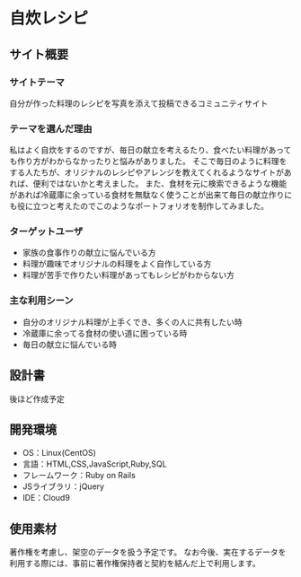 # 自炊レシピ

## サイト概要
### サイトテーマ
自分が作った料理のレシピを写真を添えて投稿できるコミュニティサイト
​
### テーマを選んだ理由
私はよく自炊をするのですが、毎日の献立を考えるたり、食べたい料理があっても作り方がわからなかったりと悩みがありました。
そこで毎日のように料理をする人たちが、オリジナルのレシピやアレンジを教えてくれるようなサイトがあれば、便利ではないかと考えました。
また、食材を元に検索できるような機能があれば冷蔵庫に余っている食材を無駄なく使うことが出来て毎日の献立作りにも役に立つと考えたのでこのようなポートフォリオを制作してみました。
​
### ターゲットユーザ
- 家族の食事作りの献立に悩んでいる方
- 料理が趣味でオリジナルの料理をよく自作している方
- 料理が苦手で作りたい料理があってもレシピがわからない方

### 主な利用シーン
- 自分のオリジナル料理が上手くでき、多くの人に共有したい時
- 冷蔵庫に余ってる食材の使い道に困っている時
- 毎日の献立に悩んでいる時
​
## 設計書
後ほど作成予定
​
## 開発環境
- OS：Linux(CentOS)
- 言語：HTML,CSS,JavaScript,Ruby,SQL
- フレームワーク：Ruby on Rails
- JSライブラリ：jQuery
- IDE：Cloud9
​
## 使用素材
著作権を考慮し、架空のデータを扱う予定です。
なお今後、実在するデータを利用する際には、事前に著作権保持者と契約を結んだ上で利用します。
